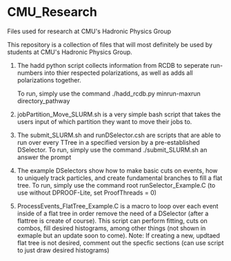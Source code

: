 # CMU_Research
Files used for research at CMU's Hadronic Physics Group


This repository is a collection of files that will most definitely be used by students at CMU's Hadronic Physics Group. 

1) The hadd python script collects information from RCDB to seperate run-numbers into thier respected polarizations, as well as adds all polarizations together.
   
      To run, simply use the command ./hadd_rcdb.py minrun-maxrun directory_pathway

2) jobPartition_Move_SLURM.sh is a very simple bash script that takes the users input of which partition they want to move their jobs to.

3) The submit_SLURM.sh and runDSelector.csh are scripts that are able to run over every TTree in a specified version by a pre-established DSelector. 
   To run, simply use the command ./submit_SLURM.sh an answer the prompt
 
4) The example DSelectors show how to make basic cuts on events, how to uniquely track particles, and create fundamental branches to fill a flat tree. 
   To run, simply use the command root runSelector_Example.C (to use without DPROOF-Lite, set ProofThreads = 0)
  
5) ProcessEvents_FlatTree_Example.C is a macro to loop over each event inside of a flat tree in order remove the need of a DSelector (after a flattree is create of course). This script can perform fitting, cuts on combos, fill desired histograms, among other things (not shown in exmaple but an update soon to come).
   Note: If creating a new, updtaed flat tree is not desired, comment out the specfic sections (can use script to just draw desired histograms)

